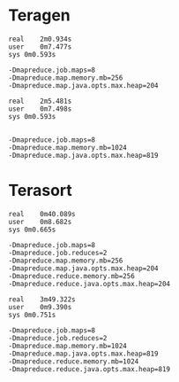 

# Teragen

	real	2m0.934s
	user	0m7.477s
	sys	0m0.593s
	
	-Dmapreduce.job.maps=8
	-Dmapreduce.map.memory.mb=256
	-Dmapreduce.map.java.opts.max.heap=204
	
	real	2m5.481s
	user	0m7.498s
	sys	0m0.593s
	
	
	-Dmapreduce.job.maps=8
	-Dmapreduce.map.memory.mb=1024
	-Dmapreduce.map.java.opts.max.heap=819



# Terasort

	real	0m40.089s
	user	0m8.682s
	sys	0m0.665s
	
	-Dmapreduce.job.maps=8
	-Dmapreduce.job.reduces=2
	-Dmapreduce.map.memory.mb=256
	-Dmapreduce.map.java.opts.max.heap=204
	-Dmapreduce.reduce.memory.mb=256
	-Dmapreduce.reduce.java.opts.max.heap=204
	
	real	3m49.322s
	user	0m9.390s
	sys	0m0.751s
	
	-Dmapreduce.job.maps=8
	-Dmapreduce.job.reduces=2
	-Dmapreduce.map.memory.mb=1024
	-Dmapreduce.map.java.opts.max.heap=819
	-Dmapreduce.reduce.memory.mb=1024
	-Dmapreduce.reduce.java.opts.max.heap=819




	
